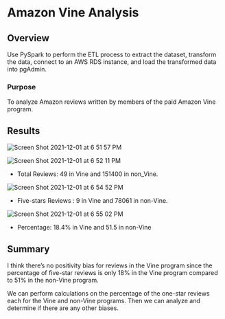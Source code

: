 # Amazon Vine Analysis

## Overview

Use PySpark to perform the ETL process to extract the dataset, transform the data, connect to an AWS RDS instance, and load the transformed data into pgAdmin. 

### Purpose

To analyze Amazon reviews written by members of the paid Amazon Vine program. 

## Results

![Screen Shot 2021-12-01 at 6 51 57 PM](https://user-images.githubusercontent.com/88747464/144335617-075dcbdc-16f2-43ba-851e-04fdc0e788e9.png)

![Screen Shot 2021-12-01 at 6 52 11 PM](https://user-images.githubusercontent.com/88747464/144335634-64483fce-57a1-4bd0-99ff-c6395d1843b5.png)

- Total Reviews: 49 in Vine and 151400 in non_Vine.

![Screen Shot 2021-12-01 at 6 54 52 PM](https://user-images.githubusercontent.com/88747464/144335658-dfc4f076-3adc-42e0-bd1c-9abf0be3f6de.png)

- Five-stars Reviews : 9 in Vine and 78061 in non-Vine.

![Screen Shot 2021-12-01 at 6 55 02 PM](https://user-images.githubusercontent.com/88747464/144335681-c77cac97-0de5-4fee-888f-8a676ee8c40f.png)

- Percentage: 18.4% in Vine and 51.5 in non-Vine

## Summary

I think there’s no positivity bias for reviews in the Vine program since the percentage of five-star reviews is only 18% in the Vine program compared to 51% in the non-Vine program. 

We can perform calculations on the percentage of the one-star reviews each for the Vine and non-Vine programs. Then we can analyze and determine if there are any other biases.
